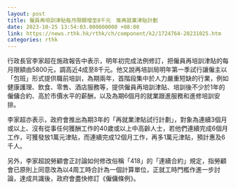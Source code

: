 ```yaml
---
layout: post
title: 僱員再培訓津貼每月限額增至8千元　推再就業津貼計劃
date: 2023-10-25 13:54:03.000000000 +08:00
link: https://news.rthk.hk/rthk/ch/component/k2/1724764-20231025.htm
categories: rthk
---
```


行政長官李家超在施政報告中表示，明年初完成法例修訂，把僱員再培訓津貼的每月限額由5800元，調高近4成至8千元。他又說再培訓局明年第一季試行讓僱主以「包班」形式提供職前培訓，為期兩年，首階段集中於人力嚴重短缺的行業，例如健康護理、飲食、零售、酒店服務等，提供僱員再培訓津貼、培訓後不少於1年的僱傭合約、高於市價水平的薪酬，以及為期6個月的就業跟進服務和進修培訓安排。

李家超亦表示，政府會推出為期3年的「再就業津貼試行計劃」，對象為連續3個月或以上、沒有從事任何獲酬工作的40歲或以上中高齡人士，若他們連續完成6個月工作，可獲發放1萬元津貼，而連續完成12個月工作，再多1萬元津貼，預計惠及6千人。

另外，李家超說勞顧會正討論如何修改俗稱「418」的「連續合約」規定，指勞顧會已原則上同意改為以4周工時合計為一個計算單位，正就工時門檻作進一步討論，達成共識後，政府會盡快修訂《僱傭條例》。
